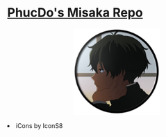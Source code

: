 [PhucDo's Misaka Repo](https://github.com/dobabaophuc1706/misakarepo)
=============
<p align="center"> 
 <img src="https://raw.githubusercontent.com/dobabaophuc1706/dobabaophuc1706/main/README/Avt.png" alt="Avt" width="Avt" height="200"/> 
  <p/> 
 <li>iCons by IconS8</li>
